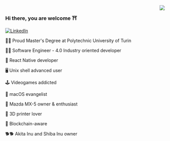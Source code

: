 <img align='right' src="https://github-readme-stats.vercel.app/api?username=strawberry-code&show_icons=true&title_color=fff&icon_color=79ff97&text_color=9f9f9f&bg_color=151515&count_private=true">

### Hi there, you are welcome ⛩

[![LinkedIn](https://img.shields.io/static/v1?label=LinkedIn&message=%20&color=orange&logo=Linkedin&style=flat-square&logoColor=blue)](https://www.linkedin.com/in/cristiano-cavo/)
  
  
👨‍🎓 Proud Master's Degree at Polytechnic University of Turin

👨‍💻 Software Engineer - 4.0 Industry oriented developer

📱 React Native developer

🖥 Unix shell advanced user

🕹 Videogames addicted

🍎 macOS evangelist

🚗 Mazda MX-5 owner & enthusiast

🗿 3D printer lover

🔗 Blockchain-aware

🐕🐕 Akita Inu and Shiba Inu owner
